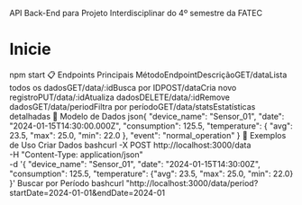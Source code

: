 API Back-End para Projeto Interdisciplinar do 4º semestre da FATEC

# Inicie
npm start
📋 Endpoints Principais
MétodoEndpointDescriçãoGET/dataLista todos os dadosGET/data/:idBusca por IDPOST/dataCria novo registroPUT/data/:idAtualiza dadosDELETE/data/:idRemove dadosGET/data/periodFiltra por períodoGET/data/statsEstatísticas detalhadas
💾 Modelo de Dados
json{
  "device_name": "Sensor_01",
  "date": "2024-01-15T14:30:00.000Z",
  "consumption": 125.5,
  "temperature": {
    "avg": 23.5,
    "max": 25.0,
    "min": 22.0
  },
  "event": "normal_operation"
}
🔧 Exemplos de Uso
Criar Dados
bashcurl -X POST http://localhost:3000/data \
  -H "Content-Type: application/json" \
  -d '{
    "device_name": "Sensor_01",
    "date": "2024-01-15T14:30:00Z",
    "consumption": 125.5,
    "temperature": {"avg": 23.5, "max": 25.0, "min": 22.0}
  }'
Buscar por Período
bashcurl "http://localhost:3000/data/period?startDate=2024-01-01&endDate=2024-01
